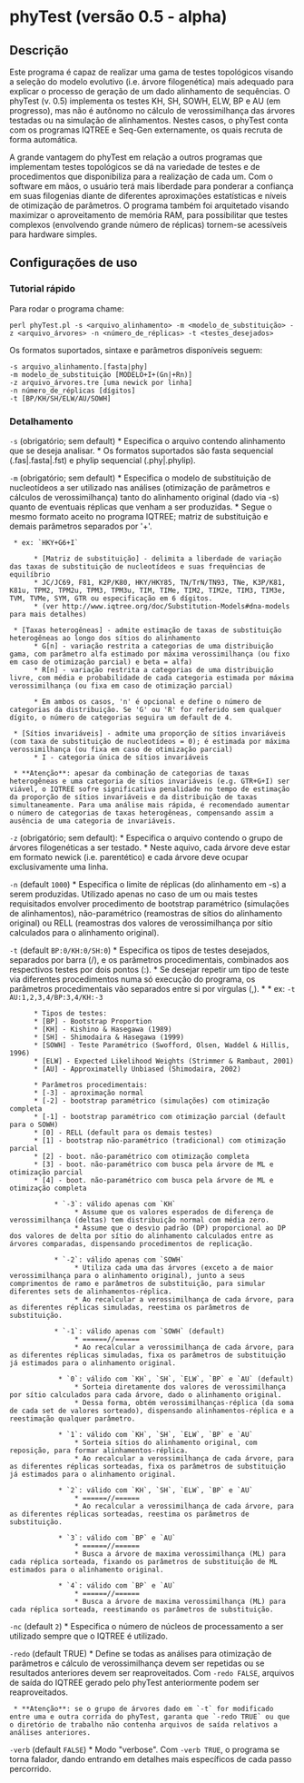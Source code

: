 # phyTest (versão 0.5 - alpha)

## Descrição

Este programa é capaz de realizar uma gama de testes topológicos visando a seleção do modelo evolutivo (i.e. árvore filogenética) mais adequado para explicar o processo de geração de um dado alinhamento de sequências. O phyTest (v. 0.5) implementa os testes KH, SH, SOWH, ELW, BP e AU (em progresso), mas não é autônomo no cálculo de verossimilhança das árvores testadas ou na simulação de alinhamentos. Nestes casos, o phyTest conta com os programas IQTREE e Seq-Gen externamente, os quais recruta de forma automática.

A grande vantagem do phyTest em relação a outros programas que implementam testes topológicos se dá na variedade de testes e de procedimentos que disponibiliza para a realização de cada um. Com o software em mãos, o usuário terá mais liberdade para ponderar a confiança em suas filogenias diante de diferentes aproximações estatísticas e níveis de otimização de parâmetros. O programa também foi arquitetado visando maximizar o aproveitamento de memória RAM, para possibilitar que testes complexos (envolvendo grande número de réplicas) tornem-se acessíveis para hardware simples.


## Configurações de uso

### Tutorial rápido

Para rodar o programa chame:
```
perl phyTest.pl -s <arquivo_alinhamento> -m <modelo_de_substituição> -z <arquivo_árvores> -n <número_de_réplicas> -t <testes_desejados>
```

Os formatos suportados, sintaxe e parâmetros disponíveis seguem:
```
-s arquivo_alinhamento.[fasta|phy]
-m modelo_de_substituição [MODELO+I+(Gn|+Rn)]
-z arquivo_árvores.tre [uma newick por linha]
-n número_de_réplicas [dígitos]
-t [BP/KH/SH/ELW/AU/SOWH]
```

### Detalhamento

`-s` (obrigatório; sem default)
     * Especifica o arquivo contendo alinhamento que se deseja analisar.
     * Os formatos suportados são fasta sequencial (.fas|.fasta|.fst) e phylip sequencial (.phy|.phylip).


`-m` (obrigatório; sem default)
     * Especifica o modelo de substituição de nucleotídeos a ser utilizado nas análises (otimização de parâmetros e cálculos de verossimilhança) tanto do alinhamento original (dado via -s) quanto de eventuais réplicas que venham a ser produzidas. 
     * Segue o mesmo formato aceito no programa IQTREE; matriz de substituição e demais parâmetros separados por '+'.

     * ex: `HKY+G6+I`

          * [Matriz de substituição] - delimita a liberdade de variação das taxas de substituição de nucleotídeos e suas frequências de equilíbrio
          * JC/JC69, F81, K2P/K80, HKY/HKY85, TN/TrN/TN93, TNe, K3P/K81, K81u, TPM2, TPM2u, TPM3, TPM3u, TIM, TIMe, TIM2, TIM2e, TIM3, TIM3e, TVM, TVMe, SYM, GTR ou especificação em 6 dígitos.
          * (ver http://www.iqtree.org/doc/Substitution-Models#dna-models para mais detalhes)

     * [Taxas heterogêneas] - admite estimação de taxas de substituição heterogêneas ao longo dos sítios do alinhamento
          * G[n] - variação restrita a categorias de uma distribuição gama, com parâmetro alfa estimado por máxima verossimilhança (ou fixo em caso de otimização parcial) e beta = alfa)
          * R[n] - variação restrita a categorias de uma distribuição livre, com média e probabilidade de cada categoria estimada por máxima verossimilhança (ou fixa em caso de otimização parcial)

          * Em ambos os casos, 'n' é opcional e define o número de categorias da distribuição. Se 'G' ou 'R' for referido sem qualquer dígito, o número de categorias seguira um default de 4.

     * [Sítios invariáveis] - admite uma proporção de sítios invariáveis (com taxa de substituição de nucleotídeos = 0); é estimada por máxima verossimilhança (ou fixa em caso de otimização parcial)
          * I - categoria única de sítios invariáveis

     * **Atenção**: apesar da combinação de categorias de taxas heterogêneas e uma categoria de sítios invariáveis (e.g. GTR+G+I) ser viável, o IQTREE sofre significativa penalidade no tempo de estimação da proporção de sítios invariáveis e da distribuição de taxas simultaneamente. Para uma análise mais rápida, é recomendado aumentar o número de categorias de taxas heterogêneas, compensando assim a ausência de uma categoria de invariáveis.

`-z` (obrigatório; sem default):
     * Especifica o arquivo contendo o grupo de árvores filogenéticas a ser testado.
     * Neste aquivo, cada árvore deve estar em formato newick (i.e. parentético) e cada árvore deve ocupar exclusivamente uma linha.


`-n` (default `1000`)
     * Especifica o limite de réplicas (do alinhamento em -s) a serem produzidas. Utilizado apenas no caso de um ou mais testes requisitados envolver procedimento de bootstrap paramétrico (simulações de alinhamentos), não-paramétrico (reamostras de sítios do alinhamento original) ou RELL (reamostras dos valores de verossimilhança por sítio calculados para o alinhamento original).


`-t` (default `BP:0/KH:0/SH:0`)
     * Especifica os tipos de testes desejados, separados por barra (/), e os parâmetros procedimentais, combinados aos respectivos testes por dois pontos (:). 
     * Se desejar repetir um tipo de teste via diferentes procedimentos numa só execução do programa, os parâmetros procedimentais vão separados entre si por vírgulas (,).
          * 
          * ex: `-t AU:1,2,3,4/BP:3,4/KH:-3` 
 
          * Tipos de testes:
          * [BP] - Bootstrap Proportion
          * [KH] - Kishino & Hasegawa (1989)
          * [SH] - Shimodaira & Hasegawa (1999)
          * [SOWH] - Teste Paramétrico (Swofford, Olsen, Waddel & Hillis, 1996)
          * [ELW] - Expected Likelihood Weights (Strimmer & Rambaut, 2001) 
          * [AU] - Approximatelly Unbiased (Shimodaira, 2002)
 
          * Parâmetros procedimentais:
          * [-3] - aproximação normal
          * [-2] - bootstrap paramétrico (simulações) com otimização completa
          * [-1] - bootstrap paramétrico com otimização parcial (default para o SOWH)
          * [0] - RELL (default para os demais testes)
          * [1] - bootstrap não-paramétrico (tradicional) com otimização parcial
          * [2] - boot. não-paramétrico com otimização completa
          * [3] - boot. não-paramétrico com busca pela árvore de ML e otimização parcial
          * [4] - boot. não-paramétrico com busca pela árvore de ML e otimização completa
 
               * `-3`: válido apenas com `KH`
                    * Assume que os valores esperados de diferença de verossimilhança (deltas) tem distribuição normal com média zero.
                    * Assume que o desvio padrão (DP) proporcional ao DP dos valores de delta por sítio do alinhamento calculados entre as árvores comparadas, dispensando procedimentos de replicação.
 
               * `-2`: válido apenas com `SOWH`
                    * Utiliza cada uma das árvores (exceto a de maior verossimilhança para o alinhamento original), junto a seus comprimentos de ramo e parâmetros de substituição, para simular diferentes sets de alinhamentos-réplica.
                    * Ao recalcular a verossimilhança de cada árvore, para as diferentes réplicas simuladas, reestima os parâmetros de substituição.
 
               * `-1`: válido apenas com `SOWH` (default)
                    * ======//======
                    * Ao recalcular a verossimilhança de cada árvore, para as diferentes réplicas simuladas, fixa os parâmetros de substituição já estimados para o alinhamento original.
 
                * `0`: válido com `KH`, `SH`, `ELW`, `BP` e `AU` (default)
                    * Sorteia diretamente dos valores de verossimilhança por sítio calculados para cada árvore, dado o alinhamento original. 
                    * Dessa forma, obtém verossimilhanças-réplica (da soma de cada set de valores sorteado), dispensando alinhamentos-réplica e a reestimação qualquer parâmetro.
 
                * `1`: válido com `KH`, `SH`, `ELW`, `BP` e `AU`
                    * Sorteia sítios do alinhamento original, com reposição, para formar alinhamentos-réplica.
                    * Ao recalcular a verossimilhança de cada árvore, para as diferentes réplicas sorteadas, fixa os parâmetros de substituição já estimados para o alinhamento original.
 
                * `2`: válido com `KH`, `SH`, `ELW`, `BP` e `AU`
                    * ======//======
                    * Ao recalcular a verossimilhança de cada árvore, para as diferentes réplicas sorteadas, reestima os parâmetros de substituição.
 
                * `3`: válido com `BP` e `AU`
                    * ======//======
                    * Busca a árvore de maxima verossimilhança (ML) para cada réplica sorteada, fixando os parâmetros de substituição de ML estimados para o alinhamento original.
 
                * `4`: válido com `BP` e `AU`
                    * ======//======
                    * Busca a árvore de maxima verossimilhança (ML) para cada réplica sorteada, reestimando os parâmetros de substituição.
 
 
 
`-nc` (default `2`)
     * Especifica o número de núcleos de processamento a ser utilizado sempre que o IQTREE é utilizado.


`-redo` (default TRUE)
     * Define se todas as análises para otimização de parâmetros e cálculo de verossimilhança devem ser repetidas ou se resultados anteriores devem ser reaproveitados. Com `-redo FALSE`, arquivos de saída do IQTREE gerado pelo phyTest anteriormente podem ser reaproveitados.

     * **Atenção**: se o grupo de árvores dado em `-t` for modificado entre uma e outra corrida do phyTest, garanta que `-redo TRUE` ou que o diretório de trabalho não contenha arquivos de saída relativos a análises anteriores.


`-verb` (default `FALSE`)
     * Modo "verbose". Com `-verb TRUE`, o programa se torna falador, dando entrando em detalhes mais específicos de cada passo percorrido.
